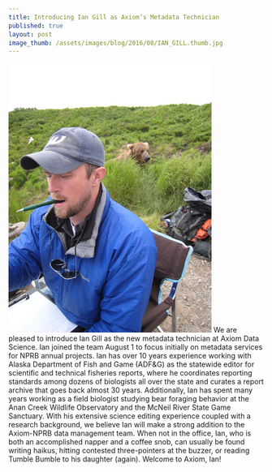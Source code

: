 ```yaml
---
title: Introducing Ian Gill as Axiom’s Metadata Technician
published: true
layout: post
image_thumb: /assets/images/blog/2016/08/IAN_GILL.thumb.jpg
---
```


<img src="/assets/images/blog/2016/08/IAN_GILL.jpg" class="pull-right" />
We are pleased to introduce Ian Gill as the new metadata technician at Axiom Data Science. Ian joined the team August 1 to focus initially on metadata services for NPRB annual projects. Ian has over 10 years experience working with Alaska Department of Fish and Game (ADF&G) as the statewide editor for scientific and technical fisheries reports, where he coordinates reporting standards among dozens of biologists all over the state and curates a report archive that goes back almost 30 years. Additionally, Ian has spent many years working as a field biologist studying bear foraging behavior at the Anan Creek Wildlife Observatory and the McNeil River State Game Sanctuary. With his extensive science editing experience coupled with a research background, we believe Ian will make a strong addition to the Axiom-NPRB data management team. When not in the office, Ian, who is both an accomplished napper and a coffee snob, can usually be found writing haikus, hitting contested three-pointers at the buzzer, or reading Tumble Bumble to his daughter (again). Welcome to Axiom, Ian!